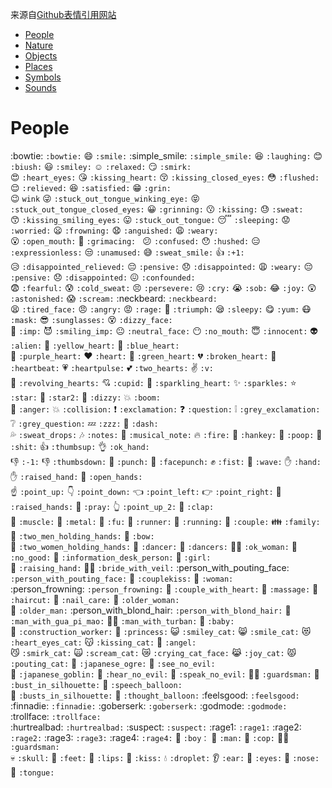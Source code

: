 来源自[Github表情引用网站](https://www.webfx.com/tools/emoji-cheat-sheet "官方")

- [People](#people)
- [Nature](#nature)
- [Objects](#objects)
- [Places](#places)
- [Symbols](#symbols)
- [Sounds](#sounds)

# People

:bowtie: `:bowtie:` :smile: `:smile:` :simple_smile: `:simple_smile:` :laughing: `:laughing:` :blush: `:biush:` :smiley: `:smiley:` :relaxed: `:relaxed:` :smirk: `:smirk:`   
:heart_eyes: `:heart_eyes:` :kissing_heart: `:kissing_heart:` :kissing_closed_eyes: `:kissing_closed_eyes:` :flushed: `:flushed:` :relieved: `:relieved:` :satisfied: `:satisfied:` :grin: `:grin:`   
:wink: `wink` :stuck_out_tongue_winking_eye: `:stuck_out_tongue_winking_eye:` :stuck_out_tongue_closed_eyes: `:stuck_out_tongue_closed_eyes:` :grinning: `:grinning:` :kissing: `:kissing:` :sweat: `:sweat:`   
:kissing_smiling_eyes: `:kissing_smiling_eyes:` :stuck_out_tongue: `:stuck_out_tongue:` :sleeping: `:sleeping:` :worried: `:worried:` :frowning: `:frowning:` :anguished: `:anguished:` :weary: `:weary:`   
:open_mouth: `:open_mouth:` :grimacing: `:grimacing: ` :confused: `:confused:` :hushed: `:hushed:` :expressionless: `:expressionless:` :unamused: `:unamused:` :sweat_smile: `:sweat_smile:` :+1: `:+1:`   
:disappointed_relieved: `:disappointed_relieved:` :pensive: `:pensive:` :disappointed: `:disappointed:` :weary: `:weary:` :pensive: `:pensive:` :disappointed: `:disappointed:` :confounded: `:confounded:`   
:fearful: `:fearful:` :cold_sweat: `:cold_sweat:` :persevere: `:persevere:` :cry: `:cry:` :sob: `:sob:` :joy: `:joy:` :astonished: `:astonished:` :scream: `:scream:` :neckbeard: `:neckbeard:`   
:tired_face: `:tired_face:` :angry: `:angry:` :rage: `:rage:` :triumph: `:triumph:` :sleepy: `:sleepy:` :yum: `:yum:` :mask: `:mask:` :sunglasses: `:sunglasses:` :dizzy_face: `:dizzy_face:`   
:imp: `:imp:` :smiling_imp: `:smiling_imp:` :neutral_face: `:neutral_face:` :no_mouth: `:no_mouth:` :innocent: `:innocent:` :alien: `:alien:` :yellow_heart: `:yellow_heart:` :blue_heart: `:blue_heart:`   
:purple_heart: `:purple_heart:` :heart: `:heart:` :green_heart: `:green_heart:` :broken_heart: `:broken_heart:` :heartbeat: `:heartbeat:` :heartpulse: `:heartpulse:` :two_hearts: `:two_hearts:` :v: `:v:`   
:revolving_hearts: `:revolving_hearts:` :cupid: `:cupid:` :sparkling_heart: `:sparkling_heart:` :sparkles: `:sparkles:` :star: `:star:` :star2: `:star2:` :dizzy: `:dizzy:` :boom: `:boom:`   
:anger: `:anger:` :collision: `:collision:` :exclamation: `:exclamation:` :question: `:question:` :grey_exclamation: `:grey_exclamation:` :grey_question: `:grey_question:` :zzz: `:zzz:` :dash: `:dash:`   
:sweat_drops: `:sweat_drops:` :notes: `:notes:` :musical_note: `:musical_note:` :fire: `:fire:` :hankey: `:hankey:` :poop: `:poop:` :shit: `:shit:` :thumbsup: `:thumbsup:` :ok_hand: `:ok_hand:`   
:-1: `:-1:` :thumbsdown: `:thumbsdown:` :punch: `:punch:` :facepunch: `:facepunch:` :fist: `:fist:` :wave: `:wave:` :hand: `:hand:` :raised_hand: `:raised_hand:` :open_hands: `:open_hands:`   
:point_up: `:point_up:` :point_down: `:point_down:` :point_left: `:point_left:` :point_right: `:point_right:` :raised_hands: `:raised_hands:` :pray: `:pray:` :point_up_2: `:point_up_2:` :clap: `:clap:`   
:muscle: `:muscle:` :metal: `:metal:` :fu: `:fu:` :runner: `:runner:` :running: `:running:` :couple: `:couple:` :family: `:family:` :two_men_holding_hands: `:two_men_holding_hands:` :bow: `:bow:`   
:two_women_holding_hands: `:two_women_holding_hands:` :dancer: `:dancer:` :dancers: `:dancers:` :ok_woman: `:ok_woman:` :no_good: `:no_good:` :information_desk_person: `:information_desk_person:` :girl: `:girl:`   
:raising_hand: `:raising_hand:` :bride_with_veil: `:bride_with_veil:` :person_with_pouting_face: `:person_with_pouting_face:` :couplekiss: `:couplekiss:` :woman: `:woman:`   
:person_frowning: `:person_frowning:` :couple_with_heart: `:couple_with_heart:` :massage: `:massage:` :haircut: `:haircut:` :nail_care: `:nail_care:` :older_woman: `:older_woman:`   
:older_man: `:older_man:` :person_with_blond_hair: `:person_with_blond_hair:` :man_with_gua_pi_mao: `:man_with_gua_pi_mao:` :man_with_turban: `:man_with_turban:` :baby: `:baby:`   
:construction_worker: `:construction_worker:` :princess: `:princess:` :smiley_cat: `:smiley_cat:` :smile_cat: `:smile_cat:` :heart_eyes_cat: `:heart_eyes_cat:` :kissing_cat: `:kissing_cat:` :angel: `:angel:`   
:smirk_cat: `:smirk_cat:` :scream_cat: `:scream_cat:` :crying_cat_face: `:crying_cat_face:` :joy_cat: `:joy_cat:` :pouting_cat: `:pouting_cat:` :japanese_ogre: `:japanese_ogre:` :see_no_evil: `:see_no_evil:`   
:japanese_goblin: `:japanese_goblin:` :hear_no_evil: `:hear_no_evil:` :speak_no_evil: `:speak_no_evil:` :guardsman: `:guardsman:` :bust_in_silhouette: `:bust_in_silhouette:` :speech_balloon: `:speech_balloon:`   
:busts_in_silhouette: `:busts_in_silhouette:` :thought_balloon: `:thought_balloon:` :feelsgood: `:feelsgood:` :finnadie: `:finnadie:` :goberserk: `:goberserk:` :godmode: `:godmode:` :trollface: `:trollface:`   
:hurtrealbad: `:hurtrealbad:` :suspect: `:suspect:` :rage1: `:rage1:` :rage2: `:rage2:` :rage3: `:rage3:` :rage4: `:rage4:` :boy: `:boy：` :man: `:man:` :cop: `:cop:` :guardsman: `:guardsman:`   
:skull: `:skull:` :feet: `:feet:` :lips: `:lips:` :kiss: `:kiss:` :droplet: `:droplet:` :ear: `:ear:` :eyes: `:eyes:` :nose: `:nose:` :tongue: `:tongue:`

